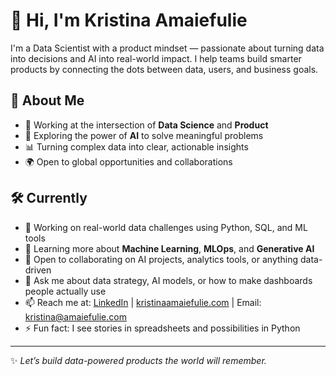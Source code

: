 # 👋 Hi, I'm Kristina Amaiefulie

I'm a Data Scientist with a product mindset — passionate about turning data into decisions and AI into real-world impact. I help teams build smarter products by connecting the dots between data, users, and business goals.

## 🚀 About Me
- 🧠 Working at the intersection of **Data Science** and **Product**
- 🤖 Exploring the power of **AI** to solve meaningful problems
- 📊 Turning complex data into clear, actionable insights
- 🌍 Open to global opportunities and collaborations

## 🛠️ Currently
- 🔭 Working on real-world data challenges using Python, SQL, and ML tools
- 🌱 Learning more about **Machine Learning**, **MLOps**, and **Generative AI**
- 👯 Open to collaborating on AI projects, analytics tools, or anything data-driven
- 💬 Ask me about data strategy, AI models, or how to make dashboards people actually use
- 📫 Reach me at: [LinkedIn](#) | [kristinaamaiefulie.com](http://kristinaamaiefulie.com) | Email: kristina@amaiefulie.com
- ⚡ Fun fact: I see stories in spreadsheets and possibilities in Python

---

✨ _Let’s build data-powered products the world will remember._
